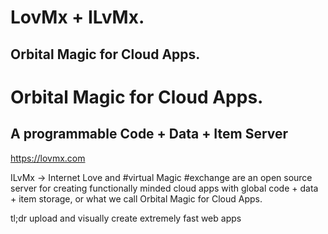 # LovMx + ILvMx.
## Orbital Magic for Cloud Apps.

# Orbital Magic for Cloud Apps.
## A programmable Code + Data + Item Server

https://lovmx.com

ILvMx &rarr; Internet Love and #virtual Magic #exchange
are an open source server for creating functionally minded 
cloud apps with global code + data + item storage, or 
what we call Orbital Magic for Cloud Apps.

tl;dr upload and visually create extremely fast web apps 
